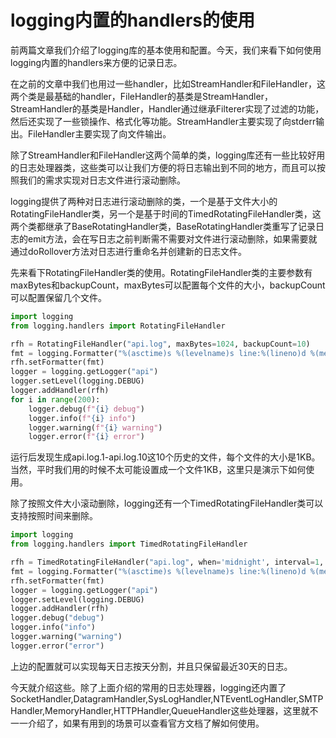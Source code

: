 # logging内置的handlers的使用

前两篇文章我们介绍了logging库的基本使用和配置。今天，我们来看下如何使用logging内置的handlers来方便的记录日志。

在之前的文章中我们也用过一些handler，比如StreamHandler和FileHandler，这两个类是最基础的handler，FileHandler的基类是StreamHandler，StreamHandler的基类是Handler，Handler通过继承Filterer实现了过滤的功能，然后还实现了一些锁操作、格式化等功能。StreamHandler主要实现了向stderr输出。FileHandler主要实现了向文件输出。

除了StreamHandler和FileHandler这两个简单的类，logging库还有一些比较好用的日志处理器类，这些类可以让我们方便的将日志输出到不同的地方，而且可以按照我们的需求实现对日志文件进行滚动删除。

logging提供了两种对日志进行滚动删除的类，一个是基于文件大小的RotatingFileHandler类，另一个是基于时间的TimedRotatingFileHandler类，这两个类都继承了BaseRotatingHandler类，BaseRotatingHandler类重写了记录日志的emit方法，会在写日志之前判断需不需要对文件进行滚动删除，如果需要就通过doRollover方法对日志进行重命名并创建新的日志文件。

先来看下RotatingFileHandler类的使用。RotatingFileHandler类的主要参数有maxBytes和backupCount，maxBytes可以配置每个文件的大小，backupCount可以配置保留几个文件。

```python
import logging
from logging.handlers import RotatingFileHandler

rfh = RotatingFileHandler("api.log", maxBytes=1024, backupCount=10)
fmt = logging.Formatter("%(asctime)s %(levelname)s line:%(lineno)d %(message)s")
rfh.setFormatter(fmt)
logger = logging.getLogger("api")
logger.setLevel(logging.DEBUG)
logger.addHandler(rfh)
for i in range(200):
    logger.debug(f"{i} debug")
    logger.info(f"{i} info")
    logger.warning(f"{i} warning")
    logger.error(f"{i} error")
```
运行后发现生成api.log.1-api.log.10这10个历史的文件，每个文件的大小是1KB。当然，平时我们用的时候不太可能设置成一个文件1KB，这里只是演示下如何使用。

除了按照文件大小滚动删除，logging还有一个TimedRotatingFileHandler类可以支持按照时间来删除。
```python
import logging
from logging.handlers import TimedRotatingFileHandler

rfh = TimedRotatingFileHandler("api.log", when='midnight', interval=1, backupCount=30)
fmt = logging.Formatter("%(asctime)s %(levelname)s line:%(lineno)d %(message)s")
rfh.setFormatter(fmt)
logger = logging.getLogger("api")
logger.setLevel(logging.DEBUG)
logger.addHandler(rfh)
logger.debug("debug")
logger.info("info")
logger.warning("warning")
logger.error("error")
```
上边的配置就可以实现每天日志按天分割，并且只保留最近30天的日志。

今天就介绍这些。除了上面介绍的常用的日志处理器，logging还内置了SocketHandler,DatagramHandler,SysLogHandler,NTEventLogHandler,SMTPHandler,MemoryHandler,HTTPHandler,QueueHandler这些处理器，这里就不一一介绍了，如果有用到的场景可以查看官方文档了解如何使用。
